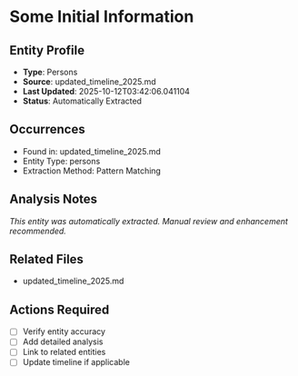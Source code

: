 # Some Initial Information

## Entity Profile
- **Type**: Persons
- **Source**: updated_timeline_2025.md
- **Last Updated**: 2025-10-12T03:42:06.041104
- **Status**: Automatically Extracted

## Occurrences
- Found in: updated_timeline_2025.md
- Entity Type: persons
- Extraction Method: Pattern Matching

## Analysis Notes
*This entity was automatically extracted. Manual review and enhancement recommended.*

## Related Files
- updated_timeline_2025.md

## Actions Required
- [ ] Verify entity accuracy
- [ ] Add detailed analysis
- [ ] Link to related entities
- [ ] Update timeline if applicable
